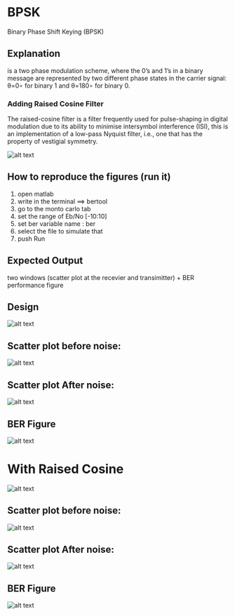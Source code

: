 # BPSK
Binary Phase Shift Keying (BPSK)

## Explanation
is a two phase modulation scheme, where the 0’s and 1’s in a binary message are represented by two different phase states in the carrier signal: θ=0∘ for binary 1 and θ=180∘ for binary 0.

### Adding Raised Cosine Filter
The raised-cosine filter is a filter frequently used for pulse-shaping in digital modulation due to its ability to minimise intersymbol interference (ISI), this is an implementation of a low-pass Nyquist filter, i.e., one that has the property of vestigial symmetry. 

![alt text](https://github.com/khaledsabry97/Digital-Communication-Modulation/blob/master/Raised-cosine_filter.png)

## How to reproduce the figures (run it)
1. open matlab
2. write in the terminal ==> bertool
3. go to the monto carlo tab
4. set the range of Eb/No [-10:10]
5. set ber variable name : ber
6. select the file to simulate that
7. push Run

## Expected Output 
two windows (scatter plot at the recevier and transimitter) + BER performance figure




## Design

![alt text](https://github.com/khaledsabry97/Digital-Communication-Modulation/blob/master/BPSK/BPSK%20DESIGN.JPG)

## Scatter plot before noise:

![alt text](https://github.com/khaledsabry97/Digital-Communication-Modulation/blob/master/BPSK/BPSK%20Scatter%20Plot%20At%20transimitter.JPG)

## Scatter plot After noise:

![alt text](https://github.com/khaledsabry97/Digital-Communication-Modulation/blob/master/BPSK/BPSK%20Scatter%20Plot%20At%20Receiver.JPG)

## BER Figure

![alt text](https://github.com/khaledsabry97/Digital-Communication-Modulation/blob/master/BPSK/ber.JPG)

# With Raised Cosine

![alt text](https://github.com/khaledsabry97/Digital-Communication-Modulation/blob/master/BPSK/BPSK%20DESIGN%20with%20raised%20cosine.JPG)

## Scatter plot before noise:

![alt text](https://github.com/khaledsabry97/Digital-Communication-Modulation/blob/master/BPSK/BPSK%20Scatter%20Plot%20At%20transimitter%20with%20raised%20cosine.JPG)

## Scatter plot After noise:

![alt text](https://github.com/khaledsabry97/Digital-Communication-Modulation/blob/master/BPSK/BPSK%20Scatter%20Plot%20At%20Receiver%20with%20raised%20cosine.JPG)

## BER Figure

![alt text](https://github.com/khaledsabry97/Digital-Communication-Modulation/blob/master/BPSK/ber%20with%20rasied%20cosine.JPG)


